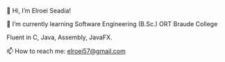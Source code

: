 👋 Hi, I’m Elroei Seadia!

🌱 I’m currently learning Software Engineering (B.Sc.) ORT Braude College

Fluent in C, Java, Assembly, JavaFX.

📫 How to reach me: elroei57@gmail.com
